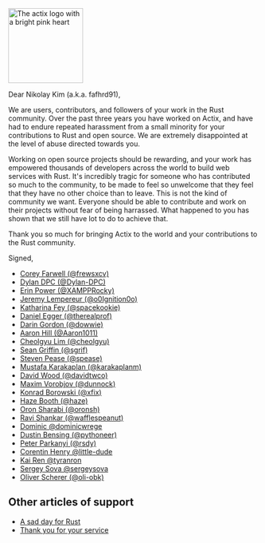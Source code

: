 <img src="./actix-heart.png" width=150 alt="The actix logo with a bright pink heart">

Dear Nikolay Kim (a.k.a. fafhrd91),

We are users, contributors, and followers of your work in the Rust community. Over the past three years you have worked on Actix, and have had to endure repeated harassment from a small minority for your contributions to Rust and open source. We are extremely disappointed at the level of abuse directed towards you.

Working on open source projects should be rewarding, and your work has empowered thousands of developers across the world to build web services with Rust. It's incredibly tragic for someone who has contributed so much to the community, to be made to feel so unwelcome that they feel that they have no other choice than to leave. This is not the kind of community we want. Everyone should be able to contribute and work on their projects without fear of being harrassed. What happened to you has shown that we still have lot to do to achieve that.

Thank you so much for bringing Actix to the world and your contributions to the Rust community.

Signed,

* [Corey Farwell (@frewsxcv)](https://rwell.org)
* [Dylan DPC (@Dylan-DPC)](https://github.com/Dylan-DPC)
* [Erin Power (@XAMPPRocky)](https://github.com/XAMPPRocky)
* [Jeremy Lempereur (@o0Ignition0o)](https://github.com/o0Ignition0o)
* [Katharina Fey (@spacekookie)](https://spacekookie.de)
* [Daniel Egger (@therealprof)](https://github.com/therealprof)
* [Darin Gordon (@dowwie)](https://github.com/Dowwie)
* [Aaron Hill (@Aaron1011)](https://github.com/Aaron1011)
* [Cheolgyu Lim (@cheolgyu)](https://github.com/cheolgyu)
* [Sean Griffin (@sgrif)](https://github.com/sgrif)
* [Steven Pease (@spease)](https://github.com/spease)
* [Mustafa Karakaplan (@karakaplanm)](https://github.com/karakaplanm)
* [David Wood (@davidtwco)](https://github.com/davidtwco)
* [Maxim Vorobjov (@dunnock)](https://github.com/dunnock)
* [Konrad Borowski (@xfix)](https://github.com/xfix)
* [Haze Booth (@haze)](https://github.com/haze)
* [Oron Sharabi (@oronsh)](https://github.com/oronsh)
* [Ravi Shankar (@wafflespeanut)](https://github.com/wafflespeanut)
* [Dominic @dominicwrege](https://github.com/DominicWrege)
* [Dustin Bensing (@pythoneer)](https://github.com/pythoneer)
* [Peter Parkanyi (@rsdy)](https://github.com/rsdy)
* [Corentin Henry @little-dude](https://github.com/little-dude)
* [Kai Ren @tyranron](https://github.com/tyranron)
* [Sergey Sova @sergeysova](https://github.com/sergeysova)
* [Oliver Scherer (@oli-obk)](https://github.com/oli-obk)

## Other articles of support

* [A sad day for Rust](https://words.steveklabnik.com/a-sad-day-for-rust)
* [Thank you for your service](https://github.com/actix/actix-web/issues/4)
